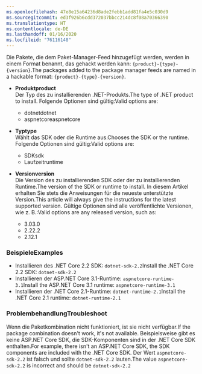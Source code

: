 ```yaml
---
ms.openlocfilehash: 47e8e15a64236d8ade2febb1add81fa4e5c030d9
ms.sourcegitcommit: ed3f926b6cdd372037bbcc214dc8f08a70366390
ms.translationtype: HT
ms.contentlocale: de-DE
ms.lasthandoff: 01/16/2020
ms.locfileid: "76116148"
---
```


<span data-ttu-id="828e2-101">Die Pakete, die dem Paket-Manager-Feed hinzugefügt werden, werden in einem Format benannt, das gehackt werden kann: `{product}-{type}-{version}`.</span><span class="sxs-lookup"><span data-stu-id="828e2-101">The packages added to the package manager feeds are named in a hackable format: `{product}-{type}-{version}`.</span></span>

- <span data-ttu-id="828e2-102">**Produkt**</span><span class="sxs-lookup"><span data-stu-id="828e2-102">**product**</span></span>\
<span data-ttu-id="828e2-103">Der Typ des zu installierenden .NET-Produkts.</span><span class="sxs-lookup"><span data-stu-id="828e2-103">The type of .NET product to install.</span></span> <span data-ttu-id="828e2-104">Folgende Optionen sind gültig:</span><span class="sxs-lookup"><span data-stu-id="828e2-104">Valid options are:</span></span>

  - <span data-ttu-id="828e2-105">dotnet</span><span class="sxs-lookup"><span data-stu-id="828e2-105">dotnet</span></span>
  - <span data-ttu-id="828e2-106">aspnetcore</span><span class="sxs-lookup"><span data-stu-id="828e2-106">aspnetcore</span></span>

- <span data-ttu-id="828e2-107">**Typ**</span><span class="sxs-lookup"><span data-stu-id="828e2-107">**type**</span></span>\
<span data-ttu-id="828e2-108">Wählt das SDK oder die Runtime aus.</span><span class="sxs-lookup"><span data-stu-id="828e2-108">Chooses the SDK or the runtime.</span></span> <span data-ttu-id="828e2-109">Folgende Optionen sind gültig:</span><span class="sxs-lookup"><span data-stu-id="828e2-109">Valid options are:</span></span>

  - <span data-ttu-id="828e2-110">SDK</span><span class="sxs-lookup"><span data-stu-id="828e2-110">sdk</span></span>
  - <span data-ttu-id="828e2-111">Laufzeit</span><span class="sxs-lookup"><span data-stu-id="828e2-111">runtime</span></span>

- <span data-ttu-id="828e2-112">**Version**</span><span class="sxs-lookup"><span data-stu-id="828e2-112">**version**</span></span>\
<span data-ttu-id="828e2-113">Die Version des zu installierenden SDK oder der zu installierenden Runtime.</span><span class="sxs-lookup"><span data-stu-id="828e2-113">The version of the SDK or runtime to install.</span></span> <span data-ttu-id="828e2-114">In diesem Artikel erhalten Sie stets die Anweisungen für die neueste unterstützte Version.</span><span class="sxs-lookup"><span data-stu-id="828e2-114">This article will always give the instructions for the latest supported version.</span></span> <span data-ttu-id="828e2-115">Gültige Optionen sind alle veröffentlichte Versionen, wie z. B.:</span><span class="sxs-lookup"><span data-stu-id="828e2-115">Valid options are any released version, such as:</span></span>

  - <span data-ttu-id="828e2-116">3.0</span><span class="sxs-lookup"><span data-stu-id="828e2-116">3.0</span></span>
  - <span data-ttu-id="828e2-117">2.2</span><span class="sxs-lookup"><span data-stu-id="828e2-117">2.2</span></span>
  - <span data-ttu-id="828e2-118">2.1</span><span class="sxs-lookup"><span data-stu-id="828e2-118">2.1</span></span>

### <a name="examples"></a><span data-ttu-id="828e2-119">Beispiele</span><span class="sxs-lookup"><span data-stu-id="828e2-119">Examples</span></span>

- <span data-ttu-id="828e2-120">Installieren des .NET Core 2.2 SDK: `dotnet-sdk-2.2`</span><span class="sxs-lookup"><span data-stu-id="828e2-120">Install the .NET Core 2.2 SDK: `dotnet-sdk-2.2`</span></span>
- <span data-ttu-id="828e2-121">Installieren der ASP.NET Core 3.1-Runtime: `aspnetcore-runtime-3.1`</span><span class="sxs-lookup"><span data-stu-id="828e2-121">Install the ASP.NET Core 3.1 runtime: `aspnetcore-runtime-3.1`</span></span>
- <span data-ttu-id="828e2-122">Installieren der .NET Core 2.1-Runtime: `dotnet-runtime-2.1`</span><span class="sxs-lookup"><span data-stu-id="828e2-122">Install the .NET Core 2.1 runtime: `dotnet-runtime-2.1`</span></span>

### <a name="troubleshoot"></a><span data-ttu-id="828e2-123">Problembehandlung</span><span class="sxs-lookup"><span data-stu-id="828e2-123">Troubleshoot</span></span>

<span data-ttu-id="828e2-124">Wenn die Paketkombination nicht funktioniert, ist sie nicht verfügbar.</span><span class="sxs-lookup"><span data-stu-id="828e2-124">If the package combination doesn't work, it's not available.</span></span> <span data-ttu-id="828e2-125">Beispielsweise gibt es keine ASP.NET Core SDK, die SDK-Komponenten sind in der .NET Core SDK enthalten.</span><span class="sxs-lookup"><span data-stu-id="828e2-125">For example, there isn't an ASP.NET Core SDK, the SDK components are included with the .NET Core SDK.</span></span> <span data-ttu-id="828e2-126">Der Wert `aspnetcore-sdk-2.2` ist falsch und sollte `dotnet-sdk-2.2` lauten.</span><span class="sxs-lookup"><span data-stu-id="828e2-126">The value `aspnetcore-sdk-2.2` is incorrect and should be `dotnet-sdk-2.2`</span></span>
